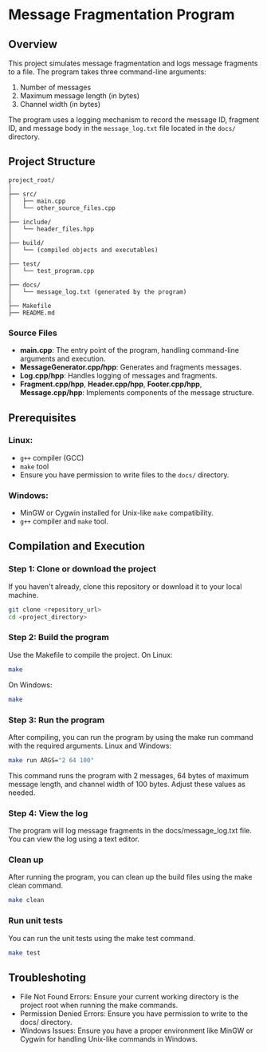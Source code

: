 # Message Fragmentation Program

## Overview

This project simulates message fragmentation and logs message fragments to a file. The program takes three command-line arguments:
1. Number of messages
2. Maximum message length (in bytes)
3. Channel width (in bytes)

The program uses a logging mechanism to record the message ID, fragment ID, and message body in the `message_log.txt` file located in the `docs/` directory.

## Project Structure
```
project_root/
│
├── src/
│   ├── main.cpp
│   └── other_source_files.cpp
│
├── include/
│   └── header_files.hpp
│
├── build/
│   └── (compiled objects and executables)
│
├── test/
│   └── test_program.cpp
│
├── docs/
│   └── message_log.txt (generated by the program)
│
├── Makefile
├── README.md
```

### Source Files
- **main.cpp**: The entry point of the program, handling command-line arguments and execution.
- **MessageGenerator.cpp/hpp**: Generates and fragments messages.
- **Log.cpp/hpp**: Handles logging of messages and fragments.
- **Fragment.cpp/hpp**, **Header.cpp/hpp**, **Footer.cpp/hpp**, **Message.cpp/hpp**: Implements components of the message structure.

## Prerequisites

### Linux:
- `g++` compiler (GCC)
- `make` tool
- Ensure you have permission to write files to the `docs/` directory.

### Windows:
- MinGW or Cygwin installed for Unix-like `make` compatibility.
- `g++` compiler and `make` tool.

## Compilation and Execution

### Step 1: Clone or download the project
If you haven't already, clone this repository or download it to your local machine.

```bash
git clone <repository_url>
cd <project_directory>
```

### Step 2: Build the program
Use the Makefile to compile the project.
On Linux:
```bash
make
```

On Windows:
```bash
make
```

### Step 3: Run the program
After compiling, you can run the program by using the make run command with the required arguments.
Linux and Windows:
```bash
make run ARGS="2 64 100"
```
This command runs the program with 2 messages, 64 bytes of maximum message length, and channel width of 100 bytes. Adjust these values as needed.

### Step 4: View the log
The program will log message fragments in the docs/message_log.txt file. You can view the log using a text editor.

### Clean up
After running the program, you can clean up the build files using the make clean command.
```bash
make clean
```

### Run unit tests
You can run the unit tests using the make test command.
```bash
make test
```

## Troubleshoting
- File Not Found Errors: Ensure your current working directory is the project root when running the make commands.
- Permission Denied Errors: Ensure you have permission to write to the docs/ directory.
- Windows Issues: Ensure you have a proper environment like MinGW or Cygwin for handling Unix-like commands in Windows.

